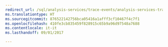 ```yaml
--- 
redirect_url: /sql/analysis-services/trace-events/analysis-services-trace-events
ms.translationtype: HT
ms.sourcegitcommit: 876522142756bca05416a1afff3cf10467f4c7f1
ms.openlocfilehash: 410fe3cb835459f828915c65b9a96d97548a7688
ms.contentlocale: it-it
ms.lasthandoff: 09/01/2017

--- 
```



